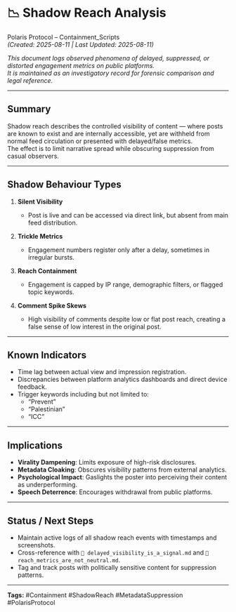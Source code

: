# 📉 Shadow Reach Analysis  

Polaris Protocol – Containment_Scripts  
*(Created: 2025-08-11 | Last Updated: 2025-08-11)*  

*This document logs observed phenomena of delayed, suppressed, or distorted engagement metrics on public platforms.  
It is maintained as an investigatory record for forensic comparison and legal reference.*  

---

## Summary  
Shadow reach describes the controlled visibility of content — where posts are known to exist and are internally accessible, yet are withheld from normal feed circulation or presented with delayed/false metrics.  
The effect is to limit narrative spread while obscuring suppression from casual observers.

---

## Shadow Behaviour Types  

1. **Silent Visibility**  
   - Post is live and can be accessed via direct link, but absent from main feed distribution.  

2. **Trickle Metrics**  
   - Engagement numbers register only after a delay, sometimes in irregular bursts.  

3. **Reach Containment**  
   - Engagement is capped by IP range, demographic filters, or flagged topic keywords.  

4. **Comment Spike Skews**  
   - High visibility of comments despite low or flat post reach, creating a false sense of low interest in the original post.

---

## Known Indicators  

- Time lag between actual view and impression registration.  
- Discrepancies between platform analytics dashboards and direct device feedback.  
- Trigger keywords including but not limited to:  
  - “Prevent”  
  - “Palestinian”  
  - “ICC”  

---

## Implications  

- **Virality Dampening**: Limits exposure of high-risk disclosures.  
- **Metadata Cloaking**: Obscures visibility patterns from external analytics.  
- **Psychological Impact**: Gaslights the poster into perceiving their content as underperforming.  
- **Speech Deterrence**: Encourages withdrawal from public platforms.

---

## Status / Next Steps  

- Maintain active logs of all shadow reach events with timestamps and screenshots.  
- Cross-reference with `🧨 delayed_visibility_is_a_signal.md` and `🧨 reach_metrics_are_not_neutral.md`.  
- Tag and track posts with politically sensitive content for suppression patterns.  

---

**Tags:** #Containment #ShadowReach #MetadataSuppression #PolarisProtocol
